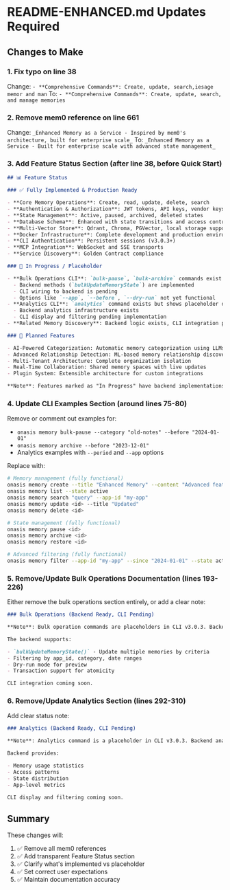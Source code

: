 # README-ENHANCED.md Updates Required

## Changes to Make

### 1. Fix typo on line 38

Change: `- **Comprehensive Commands**: Create, update, search,iesage memor and man`
To: `- **Comprehensive Commands**: Create, update, search, and manage memories`

### 2. Remove mem0 reference on line 661

Change: `_Enhanced Memory as a Service - Inspired by mem0's architecture, built for enterprise scale_`
To: `_Enhanced Memory as a Service - Built for enterprise scale with advanced state management_`

### 3. Add Feature Status Section (after line 38, before Quick Start)

```markdown
## 📊 Feature Status

### ✅ Fully Implemented & Production Ready

- **Core Memory Operations**: Create, read, update, delete, search
- **Authentication & Authorization**: JWT tokens, API keys, vendor keys
- **State Management**: Active, paused, archived, deleted states
- **Database Schema**: Enhanced with state transitions and access control
- **Multi-Vector Store**: Qdrant, Chroma, PGVector, local storage support
- **Docker Infrastructure**: Complete development and production environments
- **CLI Authentication**: Persistent sessions (v3.0.3+)
- **MCP Integration**: WebSocket and SSE transports
- **Service Discovery**: Golden Contract compliance

### 🚧 In Progress / Placeholder

- **Bulk Operations CLI**: `bulk-pause`, `bulk-archive` commands exist but are placeholders
  - Backend methods (`bulkUpdateMemoryState`) are implemented
  - CLI wiring to backend is pending
  - Options like `--app`, `--before`, `--dry-run` not yet functional
- **Analytics CLI**: `analytics` command exists but shows placeholder data
  - Backend analytics infrastructure exists
  - CLI display and filtering pending implementation
- **Related Memory Discovery**: Backend logic exists, CLI integration pending

### 🔮 Planned Features

- AI-Powered Categorization: Automatic memory categorization using LLMs
- Advanced Relationship Detection: ML-based memory relationship discovery
- Multi-Tenant Architecture: Complete organization isolation
- Real-Time Collaboration: Shared memory spaces with live updates
- Plugin System: Extensible architecture for custom integrations

**Note**: Features marked as "In Progress" have backend implementations but CLI commands are placeholders. They will be fully wired in upcoming releases.
```

### 4. Update CLI Examples Section (around lines 75-80)

Remove or comment out examples for:

- `onasis memory bulk-pause --category "old-notes" --before "2024-01-01"`
- `onasis memory archive --before "2023-12-01"`
- Analytics examples with `--period` and `--app` options

Replace with:

```bash
# Memory management (fully functional)
onasis memory create --title "Enhanced Memory" --content "Advanced features" --app-id "my-app"
onasis memory list --state active
onasis memory search "query" --app-id "my-app"
onasis memory update <id> --title "Updated"
onasis memory delete <id>

# State management (fully functional)
onasis memory pause <id>
onasis memory archive <id>
onasis memory restore <id>

# Advanced filtering (fully functional)
onasis memory filter --app-id "my-app" --since "2024-01-01" --state active
```

### 5. Remove/Update Bulk Operations Documentation (lines 193-226)

Either remove the bulk operations section entirely, or add a clear note:

```markdown
### Bulk Operations (Backend Ready, CLI Pending)

**Note**: Bulk operation commands are placeholders in CLI v3.0.3. Backend methods are implemented and will be wired in v3.1.0.

The backend supports:

- `bulkUpdateMemoryState()` - Update multiple memories by criteria
- Filtering by app_id, category, date ranges
- Dry-run mode for preview
- Transaction support for atomicity

CLI integration coming soon.
```

### 6. Remove/Update Analytics Section (lines 292-310)

Add clear status note:

```markdown
### Analytics (Backend Ready, CLI Pending)

**Note**: Analytics command is a placeholder in CLI v3.0.3. Backend analytics infrastructure exists and will be exposed in v3.1.0.

Backend provides:

- Memory usage statistics
- Access patterns
- State distribution
- App-level metrics

CLI display and filtering coming soon.
```

## Summary

These changes will:

1. ✅ Remove all mem0 references
2. ✅ Add transparent Feature Status section
3. ✅ Clarify what's implemented vs placeholder
4. ✅ Set correct user expectations
5. ✅ Maintain documentation accuracy
